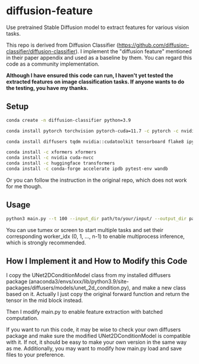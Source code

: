 # diffusion-feature
Use pretrained Stable Diffusion model to extract features for various vision tasks.  

This repo is derived from Diffusion Classifier (https://github.com/diffusion-classifier/diffusion-classifier). I implement the "diffusion feature" mentioned in their paper appendix and used as a baseline by them. You can regard this code as a community implementation.  

**Although I have ensured this code can run, I haven't yet tested the extracted features on image classification tasks. If anyone wants to do the testing, you have my thanks.**

## Setup
```bash
conda create -n diffusion-classifier python=3.9

conda install pytorch torchvision pytorch-cuda=11.7 -c pytorch -c nvidia

conda install diffusers tqdm nvidia::cudatoolkit tensorboard flake8 ipykernel pytest seaborn

conda install -c xformers xformers
conda install -c nvidia cuda-nvcc
conda install -c huggingface transformers
conda install -c conda-forge accelerate ipdb pytest-env wandb
```

Or you can follow the instruction in the original repo, which does not work for me though.

## Usage
```bash
python3 main.py --t 100 --input_dir path/to/your/input/ --output_dir path/to/your/output/ --n_workers 3 --worker_idx 0
```

You can use tumex or screen to start multiple tasks and set their corresponding worker_idx (0, 1, ..., n-1) to enable multiprocess inference, which is strongly recommended.

## How I Implement it and How to Modify this Code
I copy the UNet2DConditionModel class from my installed diffusers package (anaconda3/envs/xxx/lib/python3.9/site-packages/diffusers/models/unet_2d_condition.py), and make a new class based on it. Actually I just copy the original forward function and return the tensor in the mid block instead.  

Then I modify main.py to enable feature extraction with batched computation.  

If you want to run this code, it may be wise to check your own diffusers package and make sure the modified UNet2DConditionModel is compatible with it. If not, it should be easy to make your own version in the same way as me. Additionally, you may want to modify how main.py load and save files to your preference.  
